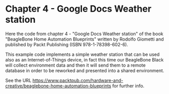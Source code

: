 Chapter 4 - Google Docs Weather station
=======================================

Here the code from chapter 4 - "Google Docs Weather station" of the
book "BeagleBone Home Automation Blueprints" written by Rodolfo
Giometti and published by Packt Publishing (ISBN 978-1-78398-602-6).

This example code implements a simple weather station that can be used
also as an Internet-of-Things device, in fact this time our BeagleBone
Black will collect environment data and then it will send them to a
remote database in order to be reworked and presented into a shared
environment.

See the URL
https://www.packtpub.com/hardware-and-creative/beaglebone-home-automation-blueprints
for further info.
